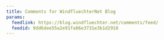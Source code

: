 ```yaml
---
title: Comments for WindfluechterNet Blog
params:
  feedlink: https://blog.windfluechter.net/comments/feed/
  feedid: 9dd6dee55a2e91fa86e3731e3b1d2918
---
```

